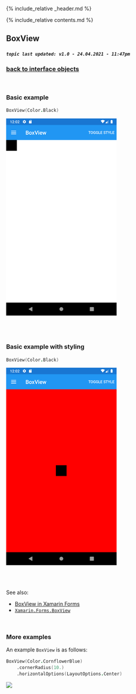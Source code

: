 {% include_relative _header.md %}

{% include_relative contents.md %}

BoxView
--------
##### `topic last updated: v1.0 - 24.04.2021 - 11:47pm`

### [back to interface objects](view-interface-objects.html#interface-objects)

<br />

### Basic example


```fsharp 
BoxView(Color.Black)
```

<img src="images/view/BoxView-adr-basic.png" width="300">

<br /> <br /> 

### Basic example with styling

```fsharp 
BoxView(Color.Black)
```


<img src="images/view/BoxView-adr-styled.png" width="300">

<br /> <br /> 

See also:

* [BoxView in Xamarin Forms](https://docs.microsoft.com/en-us/xamarin/xamarin-forms/user-interface/BoxView)
* [`Xamarin.Forms.BoxView`](https://docs.microsoft.com/en-us/dotnet/api/Xamarin.Forms.BoxView)

<br /> 

### More examples

An example `BoxView` is as follows:
```fsharp 
BoxView(Color.CornflowerBlue)
    .cornerRadius(10.)
    .horizontalOptions(LayoutOptions.Center)
```
<img src="https://user-images.githubusercontent.com/6429007/60753625-c1377b80-9fd5-11e9-91cc-eaef04a372cf.png" width="400">
